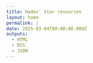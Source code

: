 ```yaml
---
title: Hades' Star resources
layout: home
permalink: /
date: 2025-03-04T00:00:00.000Z
outputs:
  - HTML
  - RSS
  - JSON
---
```

